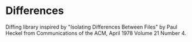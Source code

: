 # Differences
Diffing library inspired by "Isolating Differences Between Files" by Paul Heckel from Communications of the ACM, April 1978 Volume 21 Number 4.
